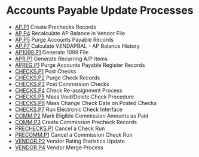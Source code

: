 # Accounts Payable Update Processes

<PageHeader />

- [AP.P1](AP-P1/README.md) Create Prechecks Records
- [AP.P4](AP-P4/README.md) Recalculate AP Balance in Vendor File
- [AP.P5](AP-P5/README.md) Purge Accounts Payable Records
- [AP.P7](AP-P7/README.md) Calculate VENDAPBAL - AP Balance History
- [AP1099.P1](AP1099-P1/README.md) Generate 1099 File
- [APR.P1](APR-P1/README.md) Generate Recurring A/P Items
- [APREG.P1](APREG-P1/README.md) Purge Accounts Payable Register Records
- [CHECKS.P1](CHECKS-P1/README.md) Post Checks
- [CHECKS.P2](CHECKS-P2/README.md) Purge Check Records
- [CHECKS.P3](CHECKS-P3/README.md) Post Commission Checks
- [CHECKS.P4](CHECKS-P4/README.md) Check Re-assignment Process
- [CHECKS.P5](CHECKS-P5/README.md) Mass Void/Delete Check Procedure
- [CHECKS.P6](CHECKS-P6/README.md) Mass Change Check Date on Posted Checks
- [CHECKS.P7](CHECKS-P7/README.md) Run Electronic Check Interface
- [COMM.P2](COMM-P2/README.md) Mark Eligible Commission Amounts as Paid
- [COMM.P3](COMM-P3/README.md) Create Commission Precheck Records
- [PRECHECKS.P1](PRECHECKS-P1/README.md) Cancel a Check Run
- [PRECOMM.P1](PRECOMM-P1/README.md) Cancel a Commission Check Run
- [VENDOR.P2](VENDOR-P2/README.md) Vendor Rating Statistics Update
- [VENDOR.P4](VENDOR-P4/README.md) Vendor Merge Process

<badge text= "Version 8.10.57" vertical="middle" />

<PageFooter />
